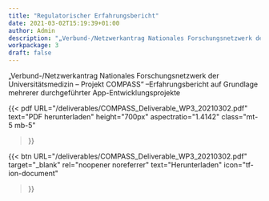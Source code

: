 ```yaml
---
title: "Regulatorischer Erfahrungsbericht"
date: 2021-03-02T15:19:39+01:00
author: Admin
description: "„Verbund-/Netzwerkantrag Nationales Forschungsnetzwerk der Universitätsmedizin – Projekt COMPASS“ –Erfahrungsbericht auf Grundlage mehrerer durchgeführter App-Entwicklungsprojekte"
workpackage: 3
draft: false
---
```


„Verbund-/Netzwerkantrag Nationales Forschungsnetzwerk der Universitätsmedizin – Projekt COMPASS“ –Erfahrungsbericht auf Grundlage mehrerer durchgeführter App-Entwicklungsprojekte

{{< pdf
    URL="/deliverables/COMPASS_Deliverable_WP3_20210302.pdf"
    text="PDF herunterladen"
    height="700px"
    aspectratio="1.4142"
    class="mt-5 mb-5"
>}}

{{< btn
        URL="/deliverables/COMPASS_Deliverable_WP3_20210302.pdf"
        target="_blank"
        rel="noopener noreferrer"
        text="Herunterladen"
        icon="tf-ion-document"
>}}
